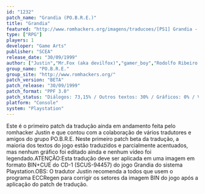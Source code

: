 ```yaml
---
id: "1232"
patch_name: "Grandia (PO.B.R.E.)"
title: "Grandia"
featured: "http://www.romhackers.org/imagens/traducoes/[PS1] Grandia - Justin - 1.jpg"
type: ["RPG"]
players: 1
developer: "Game Arts"
publisher: "SCEA"
release_date: "30/09/1999"
author: ["Justin","Mr.Fox (aka devilfox)","gamer_boy","Rodolfo Ribeiro (aka RodolfoRG)","Thiago Simões (aka Simon)","Dark Fou-Lu","Wellington O. dos Santos (aka Welblade)","Josephine Muelas (aka Josy)","Fabio Rodrigues (aka _ZERO_ / anfabio)","Delano L. de Carvalho (aka Vingdel)","Enio R. Marconcini","Laura C. de Almeida (aka Laura_Lanford)"]
group_name: "PO.B.R.E."
group_site: "http://www.romhackers.org/"
patch_version: "BETA"
patch_release: "30/09/1999"
patch_format: "PPF 3.0"
patch_status: "Diálogos: 73,15% / Outros textos: 30% / Gráficos: 0% / Vídeos: 0%"
platform: "Console"
system: "Playstation"
---
```


Este é o primeiro patch da tradução ainda em andamento feita pelo romhacker Justin e que contou com a colaboração de vários tradutores e amigos do grupo PO.B.R.E. Neste primeiro patch beta da tradução, a maioria dos textos do jogo estão traduzidos e parcialmente acentuados, mas nenhum gráfico foi editado ainda e nenhum vídeo foi legendado.ATENÇÃO:Esta tradução deve ser aplicada em uma imagem em formato BIN+CUE do CD-1 (SCUS-94457) do jogo Grandia do sistema Playstation.OBS: O tradutor Justin recomenda a todos que usem o programa ECCRegen para corrigir os setores da imagem BIN do jogo após a aplicação do patch de tradução.